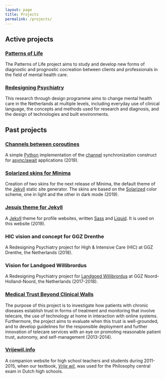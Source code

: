 ```yaml
---
layout: page
title: Projects
permalink: /projects/
---
```


## Active projects

### [Patterns of Life](https://www.patternsoflife.nl/en/)

The Patterns of Life project aims to study and develop new forms of diagnostic and prognostic cocreation between clients and professionals in the field of mental health care.


### [Redesigning Psychiatry](https://www.redesigningpsychiatry.org/)

This research through design programme aims to change mental health care in the Netherlands at multiple
levels, including everyday use of clinical language, the concepts and methods
used for research and diagnosis, and the design of technologies and built
environments.


## Past projects

### [Channels between coroutines](/channels/)

A simple [Python] implementation of the [channel] synchronization
construct for [async/await] applications (2019).

[Python]: https://www.python.org/
[channel]: https://en.wikipedia.org/wiki/Channel_(programming)
[async/await]: https://www.python.org/dev/peps/pep-0492/


### [Solarized skins for Minima](https://github.com/jekyll/minima/pull/404)

Creation of two skins for the next release of Minima, the default theme
of the [Jekyll] static site generator.
The skins are based on the [Solarized] color scheme,
one in light and the other in dark mode (2019).

[Solarized]: https://github.com/altercation/solarized


### [Jesuis theme for Jekyll](https://github.com/sandervoerman/jesuis)

A [Jekyll] theme for profile websites, written [Sass] and [Liquid].
It is used on this website (2019).

[Jekyll]: https://jekyllrb.com/
[Sass]: https://sass-lang.com/
[Liquid]: https://shopify.github.io/liquid/


### HIC vision and concept for GGZ Drenthe

A Redesigning Psychiatry project for High & Intensive Care (HIC) at
GGZ Drenthe, the Netherlands (2018).


### Vision for Landgoed Willibrordus

A Redesigning Psychiatry project for
[Landgoed Willibrordus](https://www.landgoedwillibrordus.nl/) at
GGZ Noord-Holland-Noord, the Netherlands (2017-2018).


### [Medical Trust Beyond Clinical Walls](http://beyondclinicalwalls.nl/)

The purpose of this project is to investigate how patients with chronic diseases
establish trust in forms of treatment and monitoring that involve telecare, the
use of technology at home in interaction with online systems. Furthermore, the
project aims to evaluate when this trust is well-grounded, and to develop
guidelines for the responsible deployment and further innovation of telecare
services with an eye on promoting reasonable patient trust, autonomy, and
self-management (2013-2014).


### [Vrijewil.info](http://vrijewil.info)

A companion website for high school teachers and students during 2011-2015,
when our textbook,
[*Vrije wil*](https://www.lemniscaat.nl/boeken/vrije-wil-discussies-over-verantwoordelijkheid-zelfverwerkelijking-en-bewustzijn/),
was used for the Philosophy central exam in Dutch high schools.
